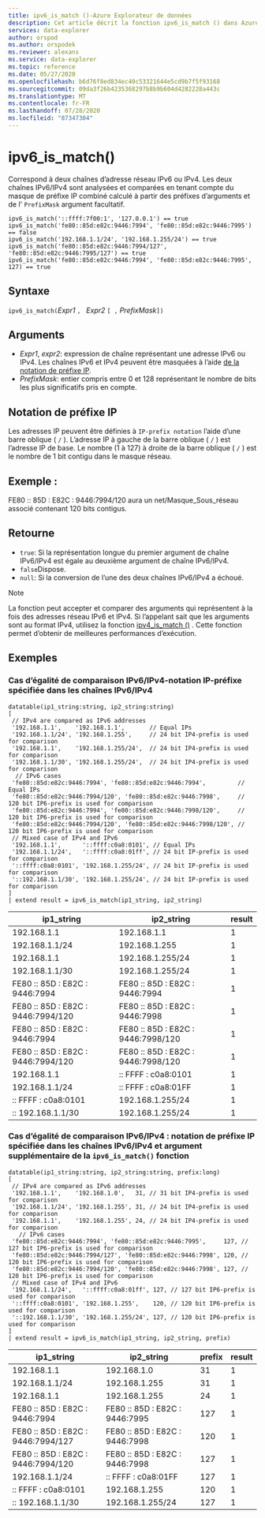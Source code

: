 ```yaml
---
title: ipv6_is_match ()-Azure Explorateur de données
description: Cet article décrit la fonction ipv6_is_match () dans Azure Explorateur de données.
services: data-explorer
author: orspod
ms.author: orspodek
ms.reviewer: alexans
ms.service: data-explorer
ms.topic: reference
ms.date: 05/27/2020
ms.openlocfilehash: b6d76f8ed834ec40c53321644e5cd9b7f5f93168
ms.sourcegitcommit: 09da3f26b4235368297b8b9b604d4282228a443c
ms.translationtype: MT
ms.contentlocale: fr-FR
ms.lasthandoff: 07/28/2020
ms.locfileid: "87347304"
---
```

# <a name="ipv6_is_match"></a>ipv6_is_match()

Correspond à deux chaînes d’adresse réseau IPv6 ou IPv4. Les deux chaînes IPv6/IPv4 sont analysées et comparées en tenant compte du masque de préfixe IP combiné calculé à partir des préfixes d’arguments et de l' `PrefixMask` argument facultatif.

```kusto
ipv6_is_match('::ffff:7f00:1', '127.0.0.1') == true
ipv6_is_match('fe80::85d:e82c:9446:7994', 'fe80::85d:e82c:9446:7995') == false
ipv6_is_match('192.168.1.1/24', '192.168.1.255/24') == true
ipv6_is_match('fe80::85d:e82c:9446:7994/127', 'fe80::85d:e82c:9446:7995/127') == true
ipv6_is_match('fe80::85d:e82c:9446:7994', 'fe80::85d:e82c:9446:7995', 127) == true
```

## <a name="syntax"></a>Syntaxe

`ipv6_is_match(`*Expr1* `, ` *Expr2* `[ ,` *PrefixMask*`])`

## <a name="arguments"></a>Arguments

* *Expr1*, *expr2*: expression de chaîne représentant une adresse IPv6 ou IPv4. Les chaînes IPv6 et IPv4 peuvent être masquées à l’aide [de la notation de préfixe IP](#ip-prefix-notation).
* *PrefixMask*: entier compris entre 0 et 128 représentant le nombre de bits les plus significatifs pris en compte.

## <a name="ip-prefix-notation"></a>Notation de préfixe IP
 
Les adresses IP peuvent être définies à `IP-prefix notation` l’aide d’une barre oblique ( `/` ).
L’adresse IP à gauche de la barre oblique ( `/` ) est l’adresse IP de base. Le nombre (1 à 127) à droite de la barre oblique ( `/` ) est le nombre de 1 bit contigu dans le masque réseau. 

## <a name="example"></a>Exemple :
FE80 :: 85D : E82C : 9446:7994/120 aura un net/Masque_Sous_réseau associé contenant 120 bits contigus.

## <a name="returns"></a>Retourne

* `true`: Si la représentation longue du premier argument de chaîne IPv6/IPv4 est égale au deuxième argument de chaîne IPv6/IPv4.
* `false`Dispose.
* `null`: Si la conversion de l’une des deux chaînes IPv6/IPv4 a échoué.

> [!Note]
> La fonction peut accepter et comparer des arguments qui représentent à la fois des adresses réseau IPv6 et IPv4. Si l’appelant sait que les arguments sont au format IPv4, utilisez la fonction [ipv4_is_match ()](./ipv4-is-matchfunction.md) . Cette fonction permet d’obtenir de meilleures performances d’exécution.

## <a name="examples"></a>Exemples

### <a name="ipv6ipv4-comparison-equality-case---ip-prefix-notation-specified-inside-the-ipv6ipv4-strings"></a>Cas d’égalité de comparaison IPv6/IPv4-notation IP-préfixe spécifiée dans les chaînes IPv6/IPv4

<!-- csl: https://help.kusto.windows.net/Samples -->
```kusto
datatable(ip1_string:string, ip2_string:string)
[
 // IPv4 are compared as IPv6 addresses
 '192.168.1.1',    '192.168.1.1',       // Equal IPs
 '192.168.1.1/24', '192.168.1.255',     // 24 bit IP4-prefix is used for comparison
 '192.168.1.1',    '192.168.1.255/24',  // 24 bit IP4-prefix is used for comparison
 '192.168.1.1/30', '192.168.1.255/24',  // 24 bit IP4-prefix is used for comparison
  // IPv6 cases
 'fe80::85d:e82c:9446:7994', 'fe80::85d:e82c:9446:7994',         // Equal IPs
 'fe80::85d:e82c:9446:7994/120', 'fe80::85d:e82c:9446:7998',     // 120 bit IP6-prefix is used for comparison
 'fe80::85d:e82c:9446:7994', 'fe80::85d:e82c:9446:7998/120',     // 120 bit IP6-prefix is used for comparison
 'fe80::85d:e82c:9446:7994/120', 'fe80::85d:e82c:9446:7998/120', // 120 bit IP6-prefix is used for comparison
 // Mixed case of IPv4 and IPv6
 '192.168.1.1',      '::ffff:c0a8:0101', // Equal IPs
 '192.168.1.1/24',   '::ffff:c0a8:01ff', // 24 bit IP-prefix is used for comparison
 '::ffff:c0a8:0101', '192.168.1.255/24', // 24 bit IP-prefix is used for comparison
 '::192.168.1.1/30', '192.168.1.255/24', // 24 bit IP-prefix is used for comparison
]
| extend result = ipv6_is_match(ip1_string, ip2_string)
```

|ip1_string|ip2_string|result|
|---|---|---|
|192.168.1.1|192.168.1.1|1|
|192.168.1.1/24|192.168.1.255|1|
|192.168.1.1|192.168.1.255/24|1|
|192.168.1.1/30|192.168.1.255/24|1|
|FE80 :: 85D : E82C : 9446:7994|FE80 :: 85D : E82C : 9446:7994|1|
|FE80 :: 85D : E82C : 9446:7994/120|FE80 :: 85D : E82C : 9446:7998|1|
|FE80 :: 85D : E82C : 9446:7994|FE80 :: 85D : E82C : 9446:7998/120|1|
|FE80 :: 85D : E82C : 9446:7994/120|FE80 :: 85D : E82C : 9446:7998/120|1|
|192.168.1.1|:: FFFF : c0a8:0101|1|
|192.168.1.1/24|:: FFFF : c0a8:01FF|1|
|:: FFFF : c0a8:0101|192.168.1.255/24|1|
|:: 192.168.1.1/30|192.168.1.255/24|1|


### <a name="ipv6ipv4-comparison-equality-case--ip-prefix-notation-specified-inside-the-ipv6ipv4-strings-and-as-additional-argument-of-the-ipv6_is_match-function"></a>Cas d’égalité de comparaison IPv6/IPv4 : notation de préfixe IP spécifiée dans les chaînes IPv6/IPv4 et argument supplémentaire de la `ipv6_is_match()` fonction

<!-- csl: https://help.kusto.windows.net/Samples -->
```kusto
datatable(ip1_string:string, ip2_string:string, prefix:long)
[
 // IPv4 are compared as IPv6 addresses 
 '192.168.1.1',    '192.168.1.0',   31, // 31 bit IP4-prefix is used for comparison
 '192.168.1.1/24', '192.168.1.255', 31, // 24 bit IP4-prefix is used for comparison
 '192.168.1.1',    '192.168.1.255', 24, // 24 bit IP4-prefix is used for comparison
   // IPv6 cases
 'fe80::85d:e82c:9446:7994', 'fe80::85d:e82c:9446:7995',     127, // 127 bit IP6-prefix is used for comparison
 'fe80::85d:e82c:9446:7994/127', 'fe80::85d:e82c:9446:7998', 120, // 120 bit IP6-prefix is used for comparison
 'fe80::85d:e82c:9446:7994/120', 'fe80::85d:e82c:9446:7998', 127, // 120 bit IP6-prefix is used for comparison
 // Mixed case of IPv4 and IPv6
 '192.168.1.1/24',   '::ffff:c0a8:01ff', 127, // 127 bit IP6-prefix is used for comparison
 '::ffff:c0a8:0101', '192.168.1.255',    120, // 120 bit IP6-prefix is used for comparison
 '::192.168.1.1/30', '192.168.1.255/24', 127, // 120 bit IP6-prefix is used for comparison
]
| extend result = ipv6_is_match(ip1_string, ip2_string, prefix)
```

|ip1_string|ip2_string|prefix|result|
|---|---|---|---|
|192.168.1.1|192.168.1.0|31|1|
|192.168.1.1/24|192.168.1.255|31|1|
|192.168.1.1|192.168.1.255|24|1|
|FE80 :: 85D : E82C : 9446:7994|FE80 :: 85D : E82C : 9446:7995|127|1|
|FE80 :: 85D : E82C : 9446:7994/127|FE80 :: 85D : E82C : 9446:7998|120|1|
|FE80 :: 85D : E82C : 9446:7994/120|FE80 :: 85D : E82C : 9446:7998|127|1|
|192.168.1.1/24|:: FFFF : c0a8:01FF|127|1|
|:: FFFF : c0a8:0101|192.168.1.255|120|1|
|:: 192.168.1.1/30|192.168.1.255/24|127|1|
